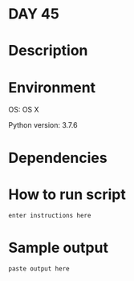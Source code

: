 
# DAY 45

# Description

# Environment
OS: OS X

Python version: 3.7.6

# Dependencies

# How to run script
```
enter instructions here
```

# Sample output
```
paste output here
```
